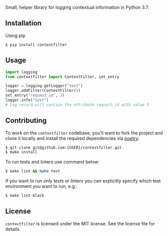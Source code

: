 
Small, helper library for logging contextual information in Python 3.7.

## Installation
Using pip
```
$ pip install contextfilter
```

## Usage
```py
import logging
from contextfilter import ContextFilter, set_entry

logger = logging.getLogger("test")
logger.addFilter(ContextFilter())
set_entry("request_id", 3)
logger.info("test")
# Log record will contain the attribute request_id with value 3
```

## Contributing

To work on the `contextfilter` codebase, you'll want to fork the project and clone it locally and install the required dependencies via [poetry](https://poetry.eustace.io):

```sh
$ git clone git@github.com:{USER}/contextfilter.git
$ make install
```

To run tests and linters use command below:

```sh
$ make lint && make test
```

If you want to run only tests or linters you can explicitly specify which test environment you want to run, e.g.:

```sh
$ make lint-black
```

## License

`contextfilter` is licensed under the MIT license. See the license file for details.

